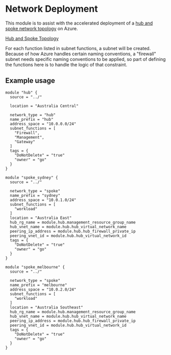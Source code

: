 # Network Deployment

This module is to assist with the accelerated deployment of a [hub and spoke network topology](https://learn.microsoft.com/en-us/azure/architecture/reference-architectures/hybrid-networking/hub-spoke) on Azure.

[Hub and Spoke Topology](https://miro.medium.com/v2/resize:fit:1400/format:webp/0*VrABlc5WLDHoW4Sg.png)

For each function listed in subnet functions, a subnet will be created. Because of how Azure handles certain naming conventions, a "firewall" subnet needs specific naming conventions to be applied, so part of defining the functions here is to handle the logic of that constraint.

## Example usage
```
module "hub" {
  source = "../"

  location = "Australia Central"

  network_type = "hub"
  name_prefix = "hub"
  address_space = "10.0.0.0/24"
  subnet_functions = [
    "Firewall",
    "Management",
    "Gateway"
  ]
  tags = {
    "DoNotDelete" = "true"
    "owner" = "go"
  }
}

module "spoke_sydney" {
  source = "../"

  network_type = "spoke"
  name_prefix = "sydney"
  address_space = "10.0.1.0/24"
  subnet_functions = [
    "workload"
  ]
  location = "Australia East"
  hub_rg_name = module.hub.management_resource_group_name
  hub_vnet_name = module.hub.hub_virtual_network_name
  peering_ip_address = module.hub.hub_firewall_private_ip
  peering_vnet_id = module.hub.hub_virtual_network_id
  tags = {
    "DoNotDelete" = "true"
    "owner" = "go"
  }
}

module "spoke_melbourne" {
  source = "../"

  network_type = "spoke"
  name_prefix = "melbourne"
  address_space = "10.0.2.0/24"
  subnet_functions = [
    "workload"
  ]
  location = "Australia Southeast"
  hub_rg_name = module.hub.management_resource_group_name
  hub_vnet_name = module.hub.hub_virtual_network_name
  peering_ip_address = module.hub.hub_firewall_private_ip
  peering_vnet_id = module.hub.hub_virtual_network_id
  tags = {
    "DoNotDelete" = "true"
    "owner" = "go"
  }
}
```
